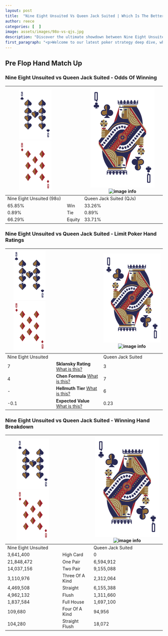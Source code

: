 ```yaml
---
layout: post
title:  "Nine Eight Unsuited Vs Queen Jack Suited | Which Is The Better Hand In Poker? A Complete Guide"
author: reece
categories: [  ]
image: assets/images/98o-vs-qjs.jpg
description: "Discover the ultimate showdown between Nine Eight Unsuited and Queen Jack Suited in poker! Uncover the odds, strategies, and scenarios where one hand triumphs over the other. Get ready to up your poker game with this thrilling analysis."
first_paragraph: "<p>Welcome to our latest poker strategy deep dive, where we're pitting two distinct hands against each other in a high-stakes showdown: Nine Eight Unsuited vs Queen Jack Suited.</p><p>In the dynamic world of poker, every decision counts, and knowing which hand holds the upper hand is key to your success at the table.</p><p>In this article, we'll dissect these two hands, explore the scenarios where one dominates the other, and equip you with the knowledge to make strategic choices that can tip the odds in your favor.</p><p>Get ready to unravel the intriguing dynamics of these poker hands and elevate your game to new heights.</p>"
---
```




[comment]: # (sp0)

## Pre Flop Hand Match Up

<div class="table hand-ratings" markdown="1"> 



### Nine Eight Unsuited vs Queen Jack Suited - Odds Of Winning


    
| ![image info](assets/images/hand1/9.png) ![image info](assets/images/hand1/8o.png) |  | ![image info](assets/images/hand2/Q.png) ![image info](assets/images/hand2/Js.png) |
| -------- | -------- | -------- |
| Nine Eight Unsuited (98o) |  | Queen Jack Suited (QJs) |
| 65.85% | Win | 33.26% |
| 0.89% | Tie | 0.89% |
| 66.29% | Equity | 33.71% |




[comment]: # (sp1)



### Nine Eight Unsuited vs Queen Jack Suited - Limit Poker Hand Ratings


    
| ![image info](assets/images/hand1/9.png) ![image info](assets/images/hand1/8o.png) |  | ![image info](assets/images/hand2/Q.png) ![image info](assets/images/hand2/Js.png) |
| -------- | -------- | -------- |
| Nine Eight Unsuited |  | Queen Jack Suited |
| 7 | **Sklansky Rating** [What is this?](/sklansky-rating-explained) | 3 |
| 4 | **Chen Formula** [What is this?](/chen-formula-explained) | 7 |
| - | **Hellmuth Tier** [What is this?](/Hellmuth-tier-explained) | 6 |
| -0.1 | **Expected Value** [What is this?](/expected-value-explained) | 0.23 |




[comment]: # (sp2)



### Nine Eight Unsuited vs Queen Jack Suited - Winning Hand Breakdown


    
| ![image info](assets/images/hand1/9.png) ![image info](assets/images/hand1/8o.png) |  | ![image info](assets/images/hand2/Q.png) ![image info](assets/images/hand2/Js.png) |
| -------- | -------- | -------- |
| Nine Eight Unsuited |  | Queen Jack Suited |
| 3,641,400 | High Card | 0 |
| 21,848,472 | One Pair | 6,594,912 |
| 14,037,156 | Two Pair | 9,155,088 |
| 3,110,976 | Three Of A Kind | 2,312,064 |
| 4,469,508 | Straight | 6,155,388 |
| 4,962,132 | Flush | 1,311,660 |
| 1,837,584 | Full House | 1,697,100 |
| 109,680 | Four Of A Kind | 94,956 |
| 104,280 | Straight Flush | 18,072 |




[comment]: # (sp3)



</div>

[comment]: # (sp4)



[comment]: # (sp5)

